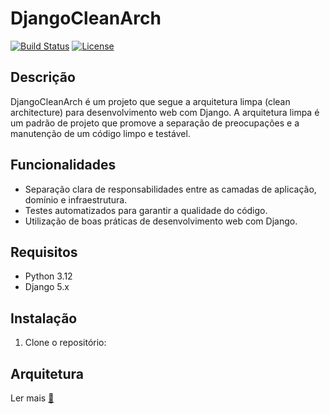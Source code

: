 # DjangoCleanArch

[![Build Status](https://travis-ci.org/username/repo.svg?branch=master)](https://travis-ci.org/username/repo)
[![License](https://img.shields.io/badge/license-MIT-blue.svg)](https://opensource.org/licenses/MIT)

## Descrição

DjangoCleanArch é um projeto que segue a arquitetura limpa (clean architecture) para desenvolvimento web com Django. A arquitetura limpa é um padrão de projeto que promove a separação de preocupações e a manutenção de um código limpo e testável.

## Funcionalidades

- Separação clara de responsabilidades entre as camadas de aplicação, domínio e infraestrutura.
- Testes automatizados para garantir a qualidade do código.
- Utilização de boas práticas de desenvolvimento web com Django.

## Requisitos

- Python 3.12
- Django 5.x

## Instalação

1. Clone o repositório:

## Arquitetura
Ler mais [:book: ](docs/arch.md)

